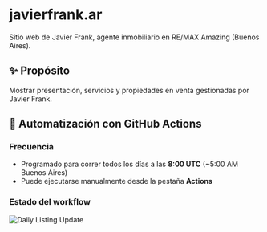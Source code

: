 # javierfrank.ar

Sitio web de Javier Frank, agente inmobiliario en RE/MAX Amazing (Buenos Aires).

## ✨ Propósito

Mostrar presentación, servicios y propiedades en venta gestionadas por Javier Frank.

## 🚀 Automatización con GitHub Actions

### Frecuencia

- Programado para correr todos los días a las **8:00 UTC** (~5:00 AM Buenos Aires)
- Puede ejecutarse manualmente desde la pestaña **Actions**

### Estado del workflow

![Daily Listing Update](https://github.com/javofrank/javierfrank.ar/actions/workflows/scrape.yml/badge.svg)
